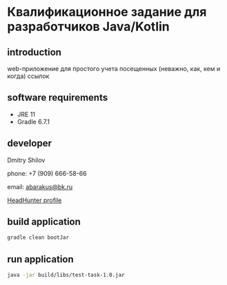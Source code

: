 # Квалификационное задание для разработчиков Java/Kotlin
## introduction
web-приложение для простого учета посещенных (неважно, как, кем и когда) ссылок
## software requirements
+ JRE 11
+ Gradle 6.7.1
## developer
Dmitry Shilov

phone: +7 (909) 666-58-66

email: [abarakus@bk.ru](mailto:abarakus@bk.ru)

[HeadHunter profile](https://hh.ru/applicant/resumes/view?resume=201efbe2ff08068f640039ed1f764376306c33)
## build application
```bash
gradle clean bootJar
```
## run application
```bash
java -jar build/libs/test-task-1.0.jar
```
